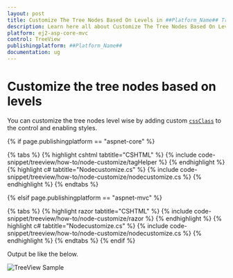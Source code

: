 ```yaml
---
layout: post
title: Customize The Tree Nodes Based On Levels in ##Platform_Name## TreeView Control
description: Learn here all about Customize The Tree Nodes Based On Levels in Syncfusion ##Platform_Name## TreeView control of syncfusion and more.
platform: ej2-asp-core-mvc
control: TreeView
publishingplatform: ##Platform_Name##
documentation: ug
---
```


# Customize the tree nodes based on levels

You can customize the tree nodes level wise by adding custom [`cssClass`](https://help.syncfusion.com/cr/aspnetcore-js2/Syncfusion.EJ2~Syncfusion.EJ2.Navigations.TreeView~CssClass.html) to the control and enabling styles.

{% if page.publishingplatform == "aspnet-core" %}

{% tabs %}
{% highlight cshtml tabtitle="CSHTML" %}
{% include code-snippet/treeview/how-to/node-customize/tagHelper %}
{% endhighlight %}
{% highlight c# tabtitle="Nodecustomize.cs" %}
{% include code-snippet/treeview/how-to/node-customize/nodecustomize.cs %}
{% endhighlight %}
{% endtabs %}

{% elsif page.publishingplatform == "aspnet-mvc" %}

{% tabs %}
{% highlight razor tabtitle="CSHTML" %}
{% include code-snippet/treeview/how-to/node-customize/razor %}
{% endhighlight %}
{% highlight c# tabtitle="Nodecustomize.cs" %}
{% include code-snippet/treeview/how-to/node-customize/nodecustomize.cs %}
{% endhighlight %}
{% endtabs %}
{% endif %}



Output be like the below.

![TreeView Sample](../images/nodecustomize.PNG)
